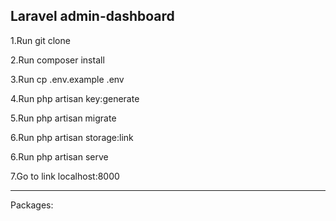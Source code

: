 <h2>Laravel admin-dashboard</h2>

1.Run git clone <my-cool-project>
    
2.Run composer install
    
3.Run cp .env.example .env
    
4.Run php artisan key:generate
    
5.Run php artisan migrate

6.Run php artisan storage:link    
    
6.Run php artisan serve
    
7.Go to link localhost:8000

<hr>

Packages:<br>


